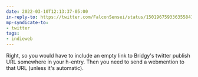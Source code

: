 ```yaml
---
date: 2022-03-10T12:13:37-05:00
in-reply-to: https://twitter.com/FalconSensei/status/1501967593363558415
mp-syndicate-to:
- twitter
tags:
- indieweb
---
```


Right, so you would have to include an empty link to Bridgy's twitter publish URL somewhere in your h-entry. Then you need to send a webmention to that URL (unless it's automatic).

